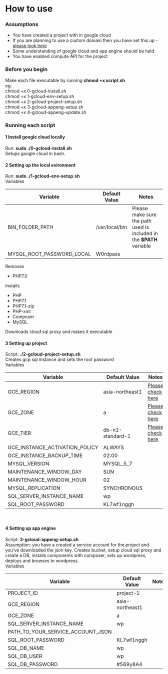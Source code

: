 # How to use  
### Assumptions  
* You have created a project with in google cloud  
* If you are planning to use a custom domain then you have set this up - [please look here](https://cloud.google.com/appengine/docs/standard/python/using-custom-domains-and-ssl)  
* Some understanding of google cloud and app engine should be held  
* You have enabled compute API for the project 
  
### Before you begin
Make each file executable by running **chmod +x script.sh**  
eg:  
chmod +x 0-gcloud-install.sh  
chmod +x 1-gcloud-env-setup.sh  
chmod +x 2-gcloud-project-setup.sh  
chmod +x 3-gcloud-appeng-setup.sh  
chmod +x 4-gcloud-appeng-update.sh  
  
### Running each script
#### 1 Install google cloud locally
Run: **sudo ./0-gcloud-install.sh**  
Setups google cloud in bash.
<br />  

#### 2 Setting up the local evironment
Run: **sudo ./1-gcloud-env-setup.sh**  
Variables
  
| Variable | Default Value | Notes |  
| --- | --- | --- |  
| BIN_FOLDER_PATH | /usr/local/bin | Please make sure the path used is included in the **$PATH** variable |  
| MYSQL_ROOT_PASSWORD_LOCAL | W0rdpass | |

Removes  
* PHP7.0  
  
Installs  
* PHP  
* PHP7.1  
* PHP7.1-zip  
* PHP-xml  
* Composer  
* MySQL  
  
Downloads cloud sql proxy and makes it executable
<br />  

#### 3 Setting up project  
Script: **./2-gcloud-project-setup.sh**  
Creates gcp sql instance and sets the root password  
Variables
  
| Variable | Default Value | Notes |  
| --- | --- | --- |
| GCE_REGION | asia-northeast1  | [Please check here](https://cloud.google.com/sql/docs/mysql/instance-locations) |
| GCE_ZONE | a | [Please check here](https://cloud.google.com/compute/docs/regions-zones/regions-zones) |
| GCE_TIER | db-n1-standard-1 | [Please check here](https://cloud.google.com/sql/pricing#2nd-gen-instance-pricing) |
| GCE_INSTANCE_ACTIVATION_POLICY | ALWAYS | |
| GCE_INSTANCE_BACKUP_TIME | 02:00 |  |
| MYSQL_VERSION | MYSQL_5_7 |  |
| MAINTENANCE_WINDOW_DAY | SUN |  |
| MAINTENANCE_WINDOW_HOUR | 02 |  |
| MYSQL_REPLICATION | SYNCHRONOUS |  |
| SQL_SERVER_INSTANCE_NAME | wp |  |
| SQL_ROOT_PASSWORD | KL7wf1nggh |  |
<br />  
 
#### 4 Setting up app engine  
Script: **3-gcloud-appeng-setup.sh**  
Assumption: you have a created a service account for the project and you've downloaded the json key.
Creates bucket, setup cloud sql proxy and create a DB, installs components with composer, sets up wordpress, deploys and browses to wordpress.  
Variables
  
| Variable | Default Value | Notes |
| --- | --- | --- |
| PROJECT_ID | project-1 |  |
| GCE_REGION | asia-northeast1 |  |
| GCE_ZONE | a |  |
| SQL_SERVER_INSTANCE_NAME | wp |  |
| PATH_TO_YOUR_SERVICE_ACCOUNT_JSON |  |  |
| SQL_ROOT_PASSWORD | KL7wf1nggh |  |
| SQL_DB_NAME | wp |  |
| SQL_DB_USER | wp |  |
| SQL_DB_PASSWORD | #569y8A4  |  |
<br />  